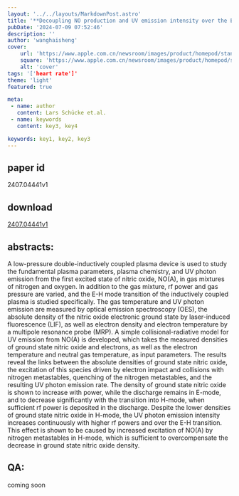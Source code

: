```yaml
---
layout: '../../layouts/MarkdownPost.astro'
title: '**Decoupling NO production and UV emission intensity over the EH mode transition in a lowpressure inductively coupled plasma device**'
pubDate: '2024-07-09 07:52:46'
description: ''
author: 'wanghaisheng'
cover:
    url: 'https://www.apple.com.cn/newsroom/images/product/homepod/standard/Apple-HomePod-hero-230118_big.jpg.large_2x.jpg'
    square: 'https://www.apple.com.cn/newsroom/images/product/homepod/standard/Apple-HomePod-hero-230118_big.jpg.large_2x.jpg'
    alt: 'cover'
tags: '['heart rate']' 
theme: 'light'
featured: true

meta:
 - name: author
   content: Lars Schücke et.al.
 - name: keywords
   content: key3, key4

keywords: key1, key2, key3
---
```


## paper id
2407.04441v1
## download
[2407.04441v1](http://arxiv.org/abs/2407.04441v1)
## abstracts:
A low-pressure double-inductively coupled plasma device is used to study the fundamental plasma parameters, plasma chemistry, and UV photon emission from the first excited state of nitric oxide, NO(A), in gas mixtures of nitrogen and oxygen. In addition to the gas mixture, rf power and gas pressure are varied, and the E-H mode transition of the inductively coupled plasma is studied specifically. The gas temperature and UV photon emission are measured by optical emission spectroscopy (OES), the absolute density of the nitric oxide electronic ground state by laser-induced fluorescence (LIF), as well as electron density and electron temperature by a multipole resonance probe (MRP). A simple collisional-radiative model for UV emission from NO(A) is developed, which takes the measured densities of ground state nitric oxide and electrons, as well as the electron temperature and neutral gas temperature, as input parameters. The results reveal the links between the absolute densities of ground state nitric oxide, the excitation of this species driven by electron impact and collisions with nitrogen metastables, quenching of the nitrogen metastables, and the resulting UV photon emission rate. The density of ground state nitric oxide is shown to increase with power, while the discharge remains in E-mode, and to decrease significantly with the transition into H-mode, when sufficient rf power is deposited in the discharge. Despite the lower densities of ground state nitric oxide in H-mode, the UV photon emission intensity increases continuously with higher rf powers and over the E-H transition. This effect is shown to be caused by increased excitation of NO(A) by nitrogen metastables in H-mode, which is sufficient to overcompensate the decrease in ground state nitric oxide density.
## QA:
coming soon

